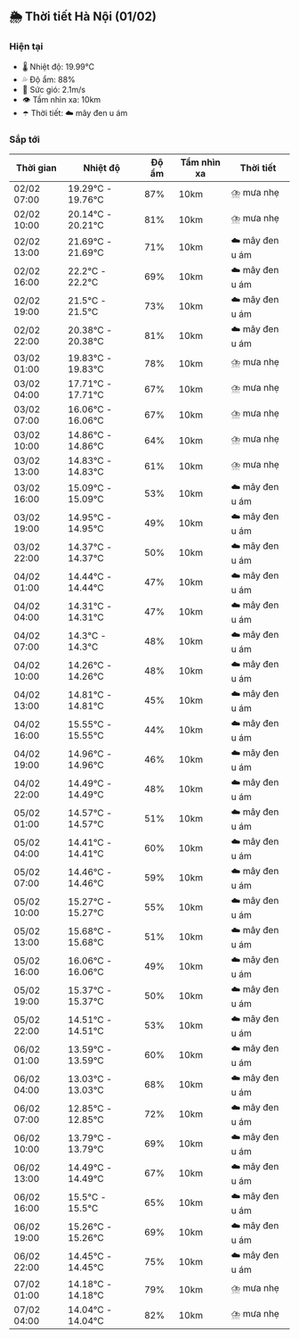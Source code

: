 ## 🌦️ Thời tiết Hà Nội (01/02)

### Hiện tại

- 🌡️ Nhiệt độ: 19.99℃
- 💦 Độ ẩm: 88%
- 💨 Sức gió: 2.1m/s
- 👁️ Tầm nhìn xa: 10km
- ☂️ Thời tiết: ☁️ mây đen u ám

### Sắp tới

| Thời gian | Nhiệt độ | Độ ẩm | Tầm nhìn xa | Thời tiết |
| --- | --- | --- | --- | --- |
| 02/02 07:00 | 19.29℃ - 19.76℃ | 87% | 10km | ⛈️ mưa nhẹ |
| 02/02 10:00 | 20.14℃ - 20.21℃ | 81% | 10km | ⛈️ mưa nhẹ |
| 02/02 13:00 | 21.69℃ - 21.69℃ | 71% | 10km | ☁️ mây đen u ám |
| 02/02 16:00 | 22.2℃ - 22.2℃ | 69% | 10km | ☁️ mây đen u ám |
| 02/02 19:00 | 21.5℃ - 21.5℃ | 73% | 10km | ☁️ mây đen u ám |
| 02/02 22:00 | 20.38℃ - 20.38℃ | 81% | 10km | ☁️ mây đen u ám |
| 03/02 01:00 | 19.83℃ - 19.83℃ | 78% | 10km | ⛈️ mưa nhẹ |
| 03/02 04:00 | 17.71℃ - 17.71℃ | 67% | 10km | ⛈️ mưa nhẹ |
| 03/02 07:00 | 16.06℃ - 16.06℃ | 67% | 10km | ⛈️ mưa nhẹ |
| 03/02 10:00 | 14.86℃ - 14.86℃ | 64% | 10km | ⛈️ mưa nhẹ |
| 03/02 13:00 | 14.83℃ - 14.83℃ | 61% | 10km | ⛈️ mưa nhẹ |
| 03/02 16:00 | 15.09℃ - 15.09℃ | 53% | 10km | ☁️ mây đen u ám |
| 03/02 19:00 | 14.95℃ - 14.95℃ | 49% | 10km | ☁️ mây đen u ám |
| 03/02 22:00 | 14.37℃ - 14.37℃ | 50% | 10km | ☁️ mây đen u ám |
| 04/02 01:00 | 14.44℃ - 14.44℃ | 47% | 10km | ☁️ mây đen u ám |
| 04/02 04:00 | 14.31℃ - 14.31℃ | 47% | 10km | ☁️ mây đen u ám |
| 04/02 07:00 | 14.3℃ - 14.3℃ | 48% | 10km | ☁️ mây đen u ám |
| 04/02 10:00 | 14.26℃ - 14.26℃ | 48% | 10km | ☁️ mây đen u ám |
| 04/02 13:00 | 14.81℃ - 14.81℃ | 45% | 10km | ☁️ mây đen u ám |
| 04/02 16:00 | 15.55℃ - 15.55℃ | 44% | 10km | ☁️ mây đen u ám |
| 04/02 19:00 | 14.96℃ - 14.96℃ | 46% | 10km | ☁️ mây đen u ám |
| 04/02 22:00 | 14.49℃ - 14.49℃ | 48% | 10km | ☁️ mây đen u ám |
| 05/02 01:00 | 14.57℃ - 14.57℃ | 51% | 10km | ☁️ mây đen u ám |
| 05/02 04:00 | 14.41℃ - 14.41℃ | 60% | 10km | ☁️ mây đen u ám |
| 05/02 07:00 | 14.46℃ - 14.46℃ | 59% | 10km | ☁️ mây đen u ám |
| 05/02 10:00 | 15.27℃ - 15.27℃ | 55% | 10km | ☁️ mây đen u ám |
| 05/02 13:00 | 15.68℃ - 15.68℃ | 51% | 10km | ☁️ mây đen u ám |
| 05/02 16:00 | 16.06℃ - 16.06℃ | 49% | 10km | ☁️ mây đen u ám |
| 05/02 19:00 | 15.37℃ - 15.37℃ | 50% | 10km | ☁️ mây đen u ám |
| 05/02 22:00 | 14.51℃ - 14.51℃ | 53% | 10km | ☁️ mây đen u ám |
| 06/02 01:00 | 13.59℃ - 13.59℃ | 60% | 10km | ☁️ mây đen u ám |
| 06/02 04:00 | 13.03℃ - 13.03℃ | 68% | 10km | ☁️ mây đen u ám |
| 06/02 07:00 | 12.85℃ - 12.85℃ | 72% | 10km | ☁️ mây đen u ám |
| 06/02 10:00 | 13.79℃ - 13.79℃ | 69% | 10km | ☁️ mây đen u ám |
| 06/02 13:00 | 14.49℃ - 14.49℃ | 67% | 10km | ☁️ mây đen u ám |
| 06/02 16:00 | 15.5℃ - 15.5℃ | 65% | 10km | ☁️ mây đen u ám |
| 06/02 19:00 | 15.26℃ - 15.26℃ | 69% | 10km | ☁️ mây đen u ám |
| 06/02 22:00 | 14.45℃ - 14.45℃ | 75% | 10km | ☁️ mây đen u ám |
| 07/02 01:00 | 14.18℃ - 14.18℃ | 79% | 10km | ⛈️ mưa nhẹ |
| 07/02 04:00 | 14.04℃ - 14.04℃ | 82% | 10km | ⛈️ mưa nhẹ |
